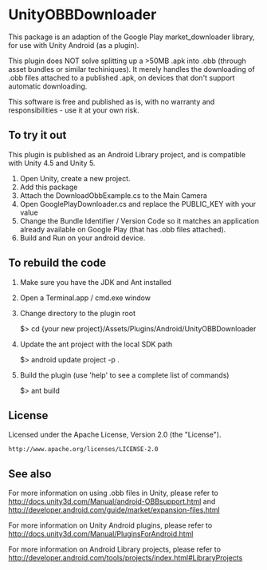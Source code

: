 UnityOBBDownloader
==================

This package is an adaption of the Google Play market_downloader library, for use with Unity Android (as a plugin).

This plugin does NOT solve splitting up a >50MB .apk into .obb (through asset bundles or similar techiniques).
It merely handles the downloading of .obb files attached to a published .apk, on devices that don't support automatic downloading.

This software is free and published as is, with no warranty and responsibilities - use it at your own risk.

To try it out
-------------
This plugin is published as an Android Library project, and is compatible with Unity 4.5 and Unity 5.

1.	Open Unity, create a new project.
2.	Add this package
3.	Attach the DownloadObbExample.cs to the Main Camera
4.	Open GooglePlayDownloader.cs and replace the PUBLIC_KEY with your value
5.	Change the Bundle Identifier / Version Code so it matches an application already available on Google Play (that has .obb files attached).
6.	Build and Run on your android device.

To rebuild the code
-------------------
1.	Make sure you have the JDK and Ant installed
2.	Open a Terminal.app / cmd.exe window
3.	Change directory to the plugin root

	$> cd {your new project}/Assets/Plugins/Android/UnityOBBDownloader
	
4.	Update the ant project with the local SDK path

	$> android update project -p .

5.	Build the plugin (use 'help' to see a complete list of commands)

	$> ant build


License
-------
Licensed under the Apache License, Version 2.0 (the "License").

    http://www.apache.org/licenses/LICENSE-2.0

See also
-------- 
For more information on using .obb files in Unity, please refer to http://docs.unity3d.com/Manual/android-OBBsupport.html and http://developer.android.com/guide/market/expansion-files.html

For more information on Unity Android plugins, please refer to http://docs.unity3d.com/Manual/PluginsForAndroid.html

For more information on Android Library projects, please refer to http://developer.android.com/tools/projects/index.html#LibraryProjects
